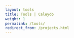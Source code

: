 ```yaml
---
layout: tools
title: Tools | Caleydo
weight: 1
permalink: /tools/
redirect_from: /projects.html
---
```



